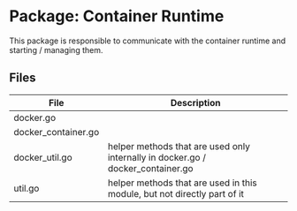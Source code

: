 # Package: Container Runtime

This package is responsible to communicate with the container runtime and starting / managing them.

## Files

| File | Description |
| ------ | ------ |
| docker.go |  |
| docker_container.go |  |
| docker_util.go |  helper methods that are used only internally in docker.go / docker_container.go |
| util.go |  helper methods that are used in this module, but not directly part of it |
